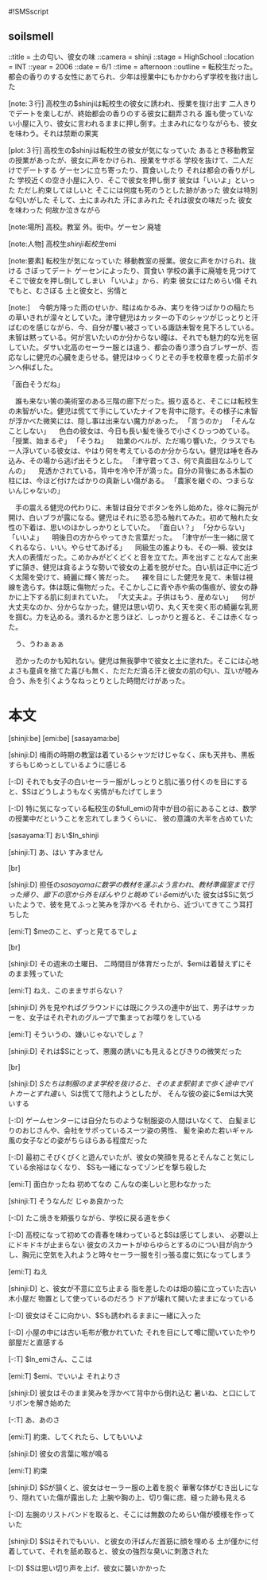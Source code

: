 #!SMSscript

## soilsmell

::title = 土の匂い、彼女の味
::camera = shinji
::stage = HighSchool
::location = INT
::year = 2006
::date = 6/1
::time = afternoon
::outline = 転校生だった。都会の香りのする女性にあてられ、少年は授業中にもかかわらず学校を抜け出した

[note:３行]
高校生の$shinjiは転校生の彼女に誘われ、授業を抜け出す
二人きりでデートを楽しむが、終始都会の香りのする彼女に翻弄される
誰も使っていない小屋に入り、彼女に言われるままに押し倒す。土まみれになりながらも、彼女を味わう。それは禁断の果実

[plot:３行]
高校生の$shinjiは転校生の彼女が気になっていた
あるとき移動教室の授業があったが、彼女に声をかけられ、授業をサボる
学校を抜けて、二人だけでデートする
ゲーセンに立ち寄ったり、買食いしたり
それは都会の香りがした
学校近くの空き小屋に入り、そこで彼女を押し倒す
彼女は「いいよ」といった
ただし約束してほしいと
そこには何度も死のうとした跡があった
彼女は特別な匂いがした
そして、土にまみれた
汗にまみれた
それは彼女の味だった
彼女を味わった
何故か泣きながら

[note:場所]
高校。教室
外。街中。ゲーセン
廃墟

[note:人物]
高校生$shinji
転校生$emi

[note:要素]
転校生が気になっていた
移動教室の授業。彼女に声をかけられ、抜ける
さぼってデート
ゲーセンによったり、買食い
学校の裏手に廃墟を見つけて
そこで彼女を押し倒してしまい
「いいよ」から、約束
彼女にはためらい傷
それでもと、むさぼる
土と彼女と、劣情と

[note:]
　今朝方降った雨のせいか、畦はぬかるみ、実りを待つばかりの稲たちの草いきれが濛々としていた。津守健児はカッターの下のシャツがじっとりと汗ばむのを感じながら、今、自分が覆い被さっている諏訪未智を見下ろしている。未智は黙っている。何が言いたいのか分からない瞳は、それでも魅力的な光を宿していた。ダサい北高のセーラー服とは違う、都会の香り漂う白ブレザーが、否応なしに健児の心臓を走らせる。健児はゆっくりとその手を校章を模った前ボタンへ伸ばした。

「面白そうだね」

　誰も来ない筈の美術室のある三階の廊下だった。振り返ると、そこには転校生の未智がいた。健児は慌てて手にしていたナイフを背中に隠す。その様子に未智が浮かべた微笑には、隠し事は出来ない魔力があった。
「言うのか」
「そんなことしない」
　色白の彼女は、今日も長い髪を後ろで小さくひっつめている。
「授業、始まるぞ」
「そうね」
　始業のベルが、ただ鳴り響いた。クラスでも一人浮いている彼女は、やはり何を考えているのか分からない。健児は唾を呑み込み、その場から逃げ出そうとした。
「津守君ってさ、何で真面目なふりしてんの」
　見透かされている。背中を冷や汗が滴った。自分の背後にある木製の柱には、今ほど付けたばかりの真新しい傷がある。
「農家を継ぐの、つまらないんじゃないの」

　手の震える健児の代わりに、未智は自分でボタンを外し始めた。徐々に胸元が開け、白いブラが露になる。健児はそれに恐る恐る触れてみた。初めて触れた女性の下着は、思いのほかしっかりとしていた。
「面白い？」
「分からない」
「いいよ」
　明後日の方からやってきた言葉だった。
「津守が一生一緒に居てくれるなら、いい。やらせてあげる」
　同級生の誰よりも、その一瞬、彼女は大人の表情だった。こめかみがどくどくと音を立てた。声を出すことなんて出来ずに頷き、健児は貪るような勢いで彼女の上着を脱がせた。白い肌は正中に近づく太陽を受けて、綺麗に輝く筈だった。
　裸を目にした健児を見て、未智は視線を逸らす。体は既に傷物だった。そこかしこに青や赤や紫の傷痕が、彼女の静かに上下する肌に刻まれていた。
「大丈夫よ。子供はもう、産めない」
　何が大丈夫なのか、分からなかった。健児は思い切り、丸く天を突く形の綺麗な乳房を掴む。力を込める。潰れるかと思うほど、しっかりと握ると、そこは赤くなった。

　う、うわぁぁぁ

　恐かったのかも知れない。健児は無我夢中で彼女と土に塗れた。そこには心地よさも童貞を捨てた喜びも無く、ただただ滴る汗と彼女の肌の匂い、互いが睦み合う、糸を引くようなねっとりとした時間だけがあった。

# 本文

[shinji:be]
[emi:be]
[sasayama:be]

[shinji:D]
梅雨の時期の教室は着ているシャツだけじゃなく、床も天井も、黒板すらもじめっとしているように感じる

[-:D]
それでも女子の白いセーラー服がしっとりと肌に張り付くのを目にすると、$Sはどうしようもなく劣情がもたげてしまう

[-:D]
特に気になっている転校生の$full_emiの背中が目の前にあることは、数学の授業中だということを忘れてしまうくらいに、
彼の意識の大半を占めていた

[sasayama:T]
おい$ln_shinji

[shinji:T]
あ、はい
すみません

[br]

[shinji:D]
担任の$sasayamaに数学の教材を運ぶよう言われ、教材準備室まで行った帰り、
廊下の窓から外をぼんやりと眺めている$emiがいた
彼女は$Sに気づいたようで、彼を見てふっと笑みを浮かべる
それから、近づいてきてこう耳打ちした

[emi:T]
$meのこと、ずっと見てるでしょ

[br]

[shinji:D]
その週末の土曜日、
二時間目が体育だったが、$emiは着替えずにそのまま残っていた

[emi:T]
ねえ、このままサボらない？

[shinji:D]
外を見やればグラウンドには既にクラスの連中が出て、男子はサッカーを、女子はそれぞれのグループで集まってお喋りをしている

[emi:T]
そういうの、嫌いじゃないでしょ？

[shinji:D]
それは$Sにとって、悪魔の誘いにも見えるとびきりの微笑だった

[br]

[shinji:D]
$Sたちは制服のまま学校を抜けると、そのまま駅前まで歩く
途中でパトカーとすれ違い、$Sは慌てて隠れようとしたが、
そんな彼の姿に$emiは大笑いする

[-:D]
ゲームセンターには自分たちのような制服姿の人間はいなくて、
白髪まじりのおじさんや、会社をサボっているスーツ姿の男性、
髪を染めた若いギャル風の女子などの姿がちらほらある程度だった

[-:D]
最初こそびくびくと遊んでいたが、彼女の笑顔を見るとそんなこと気にしている余裕はなくなり、
$Sも一緒になってゾンビを撃ち殺した

[emi:T]
面白かったね
初めてなの
こんなの楽しいと思わなかった

[shinji:T]
そうなんだ
じゃあ良かった

[-:D]
たこ焼きを頬張りながら、学校に戻る道を歩く

[-:D]
高校になって初めての青春を味わっていると$Sは感じてしまい、
必要以上にドキドキが止まらない
彼女のスカートがゆらゆらとするのについ目が向かうし、胸元に空気を入れようと時々セーラー服を引っ張る度に気になってしまう

[emi:T]
ねえ

[shinji:D]
と、彼女が不意に立ち止まる
指を差したのは畑の脇に立っていた古い木小屋だ
物置として使っているのだろう
ドアが壊れて開いたままになっている

[-:D]
彼女はそこに向かい、$Sも誘われるままに一緒に入った

[-:D]
小屋の中には古い毛布が敷かれていた
それを目にして噂に聞いていたやり部屋だと直感する

[-:T]
$ln_emiさん、ここは

[emi:T]
$emi、でいいよ
それよりさ

[shinji:D]
彼女はそのまま笑みを浮かべて背中から倒れ込む
暑いね、と口にしてリボンを解き始めた

[-:T]
あ、あのさ

[emi:T]
約束、してくれたら、してもいいよ

[shinji:D]
彼女の言葉に喉が鳴る

[emi:T]
約束

[shinji:D]
$Sが頷くと、彼女はセーラー服の上着を脱ぐ
華奢な体がむき出しになり、隠れていた傷が露出した
上腕や胸の上、切り傷に痣、縫った跡も見える

[-:D]
左腕のリストバンドを取ると、そこには無数のためらい傷が模様を作っていた

[shinji:D]
$Sはそれでもいい、と彼女の汗ばんだ首筋に顔を埋める
土が僅かに付着していて、それを舐め取ると、彼女の強烈な臭いに刺激された

[-:D]
$Sは思い切り声を上げ、彼女に襲いかかった
